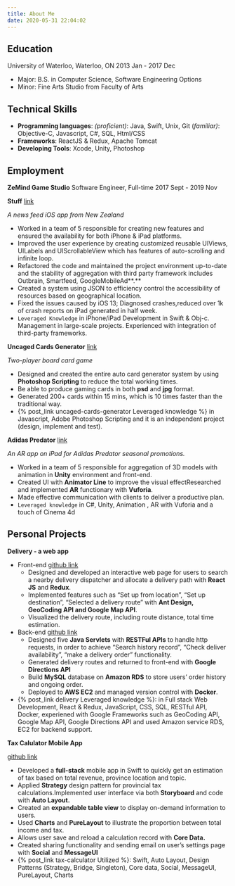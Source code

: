 ```yaml
---
title: About Me
date: 2020-05-31 22:04:02
---
```


## Education

University of Waterloo, Waterloo, ON 
2013 Jan - 2017 Dec

* Major: B.S. in Computer Science, Software Engineering Options
* Minor: Fine Arts Studio from Faculty of Arts





## Technical Skills

* **Programming languages**: *(proficient)*: Java, Swift, Unix, Git (*familiar)*: Objective-C, Javascript, C#, SQL, Html/CSS
* **Frameworks**: ReactJS & Redux, Apache Tomcat
* **Developing Tools**: Xcode, Unity, Photoshop





## Employment

**ZeMind Game Studio** Software Engineer, Full-time
2017 Sept - 2019 Nov

**Stuff** [link](https://apps.apple.com/us/app/apple-store/id383545689)

*A news feed iOS app from New Zealand*

* Worked in a team of 5 responsible for creating new features and ensured the availability for both iPhone & iPad platforms.
* Improved the user experience by creating customized reusable UIViews, UILabels and UIScrollableView which has features of auto-scrolling and infinite loop.
* Refactored the code and maintained the project environment up-to-date and the stability of aggregation with third party framework includes Outbrain, Smartfeed, GoogleMobileAd**.**
* Created a system using JSON to efficiency control the accessibility of resources based on geographical location.
* Fixed the issues caused by iOS 13; Diagnosed crashes,reduced over 1k of crash reports on iPad generated in half week.
* <Code>Leveraged Knowledge</Code> in iPhone/iPad Development in Swift & Obj-c. Management in large-scale projects. Experienced with integration of third-party frameworks.



**Uncaged Cards Generator** [link](https://uncaged-cards.com/)

*Two-player board card game*

* Designed and created the entire auto card generator system by using **Photoshop Scripting** to reduce the total working times.
* Be able to produce gaming cards in both **psd** and **jpg** format.
* Generated 200+ cards within 15 mins, which is 10 times faster than the traditional way.
* {% post_link uncaged-cards-generator Leveraged knowledge %} in Javascript, Adobe Photoshop Scripting and it is an independent project (design, implement and test).



**Adidas Predator** [link](https://www.behance.net/gallery/71834227/Predator-AR-installation)

*An AR app on iPad for Adidas Predator seasonal promotions.*

* Worked in a team of 5 responsible for aggregation of 3D models with animation in **Unity** environment and front-end.
* Created UI with **Animator Line** to improve the visual effectResearched and implemented **AR** functionary with **Vuforia**.
* Made effective communication with clients to deliver a productive plan.
* <Code>Leveraged knowledge</Code> in C#, Unity, Animation , AR with Vuforia and a touch of Cinema 4d





## Personal Projects

**Delivery - a web app**

* Front-end [github link](https://github.com/lalaphoon/delivery-frontend)
  * Designed and developed an interactive web page for users to search a nearby delivery dispatcher and allocate a delivery path with **React JS** and **Redux**.
  * Implemented features such as “Set up from location”, “Set up destination”, “Selected a delivery route” with **Ant Design, GeoCoding API and Google Map API**.
  * Visualized the delivery route, including route distance, total time estimation.
* Back-end [github link](https://github.com/lalaphoon/delivery-backend)
  * Designed five **Java Servlets** with **RESTFul APIs** to handle http requests, in order to achieve “Search history record”, “Check deliver availability”, “make a delivery order” functionality.
  * Generated delivery routes and returned to front-end with **Google Directions API**
  * Build **MySQL** database on **Amazon RDS** to store users’ order history and ongoing order.
  * Deployed to **AWS EC2** and managed version control with **Docker**.
*  {% post_link delivery Leveraged knowledge %}: in Full stack Web Development, React & Redux, JavaScript, CSS, SQL, RESTful API, Docker, experiened with Google Frameworks such as GeoCoding API, Google Map API, Google Directions API and used Amazon service RDS, EC2 for backend support.





**Tax Calulator Mobile App**

[github link](https://github.com/lalaphoon/TaxCalculator)

* Developed a **full-stack** mobile app in Swift to quickly get an estimation of tax based on total revenue, province location and topic.
* Applied **Strategy** design pattern for provincial tax calculations.Implemented user interface via both **Storyboard** and code with **Auto Layout.**
* Created an **expandable table view** to display on-demand information to users.
* Used **Charts** and **PureLayout** to illustrate the proportion between total income and tax.
* Allows user save and reload a calculation record with **Core Data.**
* Created sharing functionality and sending email on user’s settings page with **Social** and **MessageUI**
* {% post_link tax-calculator Utilized %}: Swift, Auto Layout, Design Patterns (Strategy, Bridge, Singleton), Core data, Social, MessageUI, PureLayout, Charts

